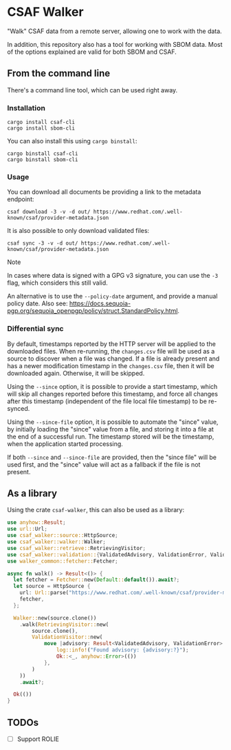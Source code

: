 # CSAF Walker

"Walk" CSAF data from a remote server, allowing one to work with the data.

In addition, this repository also has a tool for working with SBOM data. Most of the options explained are valid for
both SBOM and CSAF.

## From the command line

There's a command line tool, which can be used right away.

### Installation

```shell
cargo install csaf-cli
cargo install sbom-cli
```

You can also install this using `cargo binstall`:

```shell
cargo binstall csaf-cli
cargo binstall sbom-cli
```

### Usage

You can download all documents be providing a link to the metadata endpoint:

```shell
csaf download -3 -v -d out/ https://www.redhat.com/.well-known/csaf/provider-metadata.json
```

It is also possible to only download validated files:

```shell
csaf sync -3 -v -d out/ https://www.redhat.com/.well-known/csaf/provider-metadata.json
```

> [!NOTE]
> In cases where data is signed with a GPG v3 signature, you can use the `-3` flag, which considers this still valid.
> 
> An alternative is to use the `--policy-date` argument, and provide a manual policy date. Also see: <https://docs.sequoia-pgp.org/sequoia_openpgp/policy/struct.StandardPolicy.html>. 

### Differential sync

By default, timestamps reported by the HTTP server will be applied to the downloaded files. When re-running, the
`changes.csv` file will be used as a source to discover when a file was changed. If a file is already present and has
a newer modification timestamp in the `changes.csv` file, then it will be downloaded again. Otherwise, it will be
skipped.

Using the `--since` option, it is possible to provide a start timestamp, which will skip all changes reported before
this timestamp, and force all changes after this timestamp (independent of the file local file timestamp) to be
re-synced.

Using the `--since-file` option, it is possible to automate the "since" value, by initially loading the "since" value
from a file, and storing it into a file at the end of a successful run. The timestamp stored will be the timestamp,
when the application started processing.

If both `--since` and `--since-file` are provided, then the "since file" will be used first, and the "since" value will
act as a fallback if the file is not present.

## As a library

Using the crate `csaf-walker`, this can also be used as a library:

```rust
use anyhow::Result;
use url::Url;
use csaf_walker::source::HttpSource;
use csaf_walker::walker::Walker;
use csaf_walker::retrieve::RetrievingVisitor;
use csaf_walker::validation::{ValidatedAdvisory, ValidationError, ValidationVisitor};
use walker_common::fetcher::Fetcher;

async fn walk() -> Result<()> {
  let fetcher = Fetcher::new(Default::default()).await?;
  let source = HttpSource {
    url: Url::parse("https://www.redhat.com/.well-known/csaf/provider-metadata.json")?,
    fetcher,
  };

  Walker::new(source.clone())
    .walk(RetrievingVisitor::new(
        source.clone(),
        ValidationVisitor::new(
            move |advisory: Result<ValidatedAdvisory, ValidationError>| async move {
                log::info!("Found advisory: {advisory:?}");
                Ok::<_, anyhow::Error>(())
            },
        )
    ))
    .await?;

  Ok(())
}
```

## TODOs

* [ ] Support ROLIE
